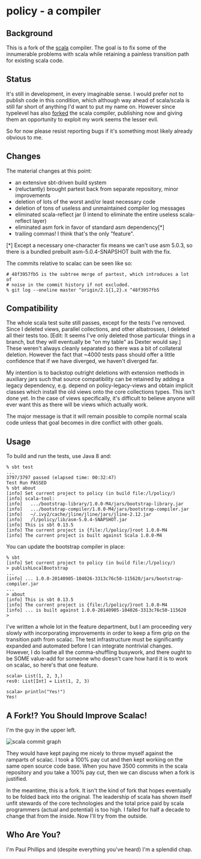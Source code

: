policy - a compiler
===================

Background
----------

This is a fork of the [scala](https://github.com/scala/scala) compiler. The goal is to fix some of the innumerable problems with scala while retaining a painless transition path for existing scala code.

Status
------

It's still in development, in every imaginable sense. I would prefer not to publish code in this condition, which although way ahead of scala/scala is still far short of anything I'd want to put my name on. However since typelevel has also [forked](https://github.com/typelevel/scala) the scala compiler, publishing now and giving them an opportunity to exploit my work seems the lesser evil.

So for now please resist reporting bugs if it's something most likely already obvious to me.

Changes
-------

The material changes at this point:

 - an extensive sbt-driven build system
 - (reluctantly) brought partest back from separate repository, minor improvements
 - deletion of lots of the worst and/or least necessary code
 - deletion of tons of useless and unmaintained compiler log messages
 - eliminated scala-reflect jar (I intend to eliminate the entire useless scala-reflect layer)
 - eliminated asm fork in favor of standard asm dependency[*]
 - trailing commas! I think that's the only "feature".

[*] Except a necessary one-character fix means we can't use asm 5.0.3, so there is a bundled prebuilt asm-5.0.4-SNAPSHOT built with the fix.

The commits relative to scalac can be seen like so:
```
# 48f3957fb5 is the subtree merge of partest, which introduces a lot of
# noise in the commit history if not excluded.
% git log --oneline master ^origin/2.1{1,2}.x ^48f3957fb5
```

Compatibility
-------------

The whole scala test suite still passes, except for the tests I've removed. Since I deleted views, parallel collections, and other albatrosses, I deleted all their tests too. [Edit: It seems I've only deleted those particular things in a branch, but they will eventually be "on my table" as Dexter would say.] These weren't always cleanly separated so there was a bit of collateral deletion. However the fact that ~4000 tests pass should offer a little confidence that if we have diverged, we haven't diverged far.

My intention is to backstop outright deletions with extension methods in auxiliary jars such that source compatibility can be retained by adding a legacy dependency, e.g. depend on policy-legacy-views and obtain implicit classes which install the old views onto the core collections types. This isn't done yet. In the case of views specifically, it's difficult to believe anyone will ever want this as there will be views which actually work.

The major message is that it will remain possible to compile normal scala code unless that goal becomes in dire conflict with other goals.

Usage
-----

To build and run the tests, use Java 8 and:

```
% sbt test
...
3797/3797 passed (elapsed time: 00:32:47)
Test Run PASSED
% sbt about
[info] Set current project to policy (in build file:/l/policy/)
[info] scala-tool:
[info]   .../bootstrap-library/1.0.0-M4/jars/bootstrap-library.jar
[info]   .../bootstrap-compiler/1.0.0-M4/jars/bootstrap-compiler.jar
[info]   ~/.ivy2/cache/jline/jline/jars/jline-2.12.jar
[info]   /l/policy/lib/asm-5.0.4-SNAPSHOT.jar
[info] This is sbt 0.13.5
[info] The current project is {file:/l/policy/}root 1.0.0-M4
[info] The current project is built against Scala 1.0.0-M4
```

You can update the bootstrap compiler in place:

```
% sbt
[info] Set current project to policy (in build file:/l/policy/)
> publishLocalBootstrap
...
[info] ... 1.0.0-20140905-104026-3313c76c50-115620/jars/bootstrap-compiler.jar
...
> about
[info] This is sbt 0.13.5
[info] The current project is {file:/l/policy/}root 1.0.0-M4
[info] ... is built against 1.0.0-20140905-104026-3313c76c50-115620
>
```

I've written a whole lot in the feature department, but I am proceeding very slowly with incorporating improvements in order to keep a firm grip on the transition path from scalac. The test infrastructure must be significantly expanded and automated before I can integrate nontrivial changes. However, I do loathe all the comma-shuffling busywork, and there ought to be SOME value-add for someone who doesn't care how hard it is to work on scalac, so here's that one feature.
```
scala> List(1, 2, 3,)
res0: List[Int] = List(1, 2, 3)

scala> println("Yes!")
Yes!
```

A Fork!? You Should Improve Scalac!
-----------------------------------

I'm the guy in the upper left.

![scala commit graph](doc/commits.png)

They would have kept paying me nicely to throw myself against the ramparts of scalac. I took a 100% pay cut and then kept working on the same open source code base. When you have 3500 commits in the scala repository and you take a 100% pay cut, then we can discuss when a fork is justified.

In the meantime, this is a fork. It isn't the kind of fork that hopes eventually to be folded back into the original. The leadership of scala has shown itself unfit stewards of the core technologies and the total price paid by scala programmers (actual and potential) is too high. I failed for half a decade to change that from the inside. Now I'll try from the outside.

Who Are You?
------------

I'm Paul Phillips and (despite everything you've heard) I'm a splendid chap.
